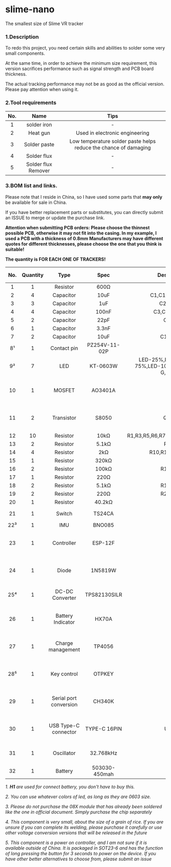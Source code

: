 # slime-nano
The smallest size of Slime VR tracker

### 1.Description

To redo this project, you need certain skills and abilities to solder some very small components. 

At the same time, in order to achieve the minimum size requirement, this version sacrifices performance such as signal strength and PCB board thickness.

The actual tracking performance may not be as good as the official version. Please pay attention when using it.

### 2.Tool requirements

| No. |        Name         |                               Tips                               |
|:---:|:-------------------:|:----------------------------------------------------------------:|
|  1  |     solder iron     |                                -                                 |
|  2  |      Heat gun       |                  Used in electronic engineering                  |
|  3  |    Solder paste     | Low temperature solder paste helps reduce the chance of damaging |
|  4  |     Solder flux     |                                -                                 |
|  5  | Solder flux Remover |                                -                                 |


### 3.BOM list and links.

Please note that I reside in China, so I have used some parts that **may only** be available for sale in China.

If you have better replacement parts or substitutes, you can directly submit an ISSUE to merge or update the purchase link.

**Attention when submitting PCB orders: Please choose the thinnest possible PCB, otherwise it may not fit into the casing. In my example, I used a PCB with a thickness of 0.8mm
Manufacturers may have different quotes for different thicknesses, please choose the one that you think is suitable!**

**The quantity is FOR EACH ONE OF TRACKERS!**

| No. | Quantity |          Type          |     Spec      |                     Designator                     |              Footprint              | Manufacturer Part Number | Manufacturer | Link |
|:---:|:--------:|:----------------------:|:-------------:|:--------------------------------------------------:|:-----------------------------------:|:------------------------:|:------------:|:----:|
|  1  |    1     |        Resistor        |     600Ω      |                         B1                         |                R0603                |            -             |    muRata    |  -   |
|  2  |    4     |       Capacitor        |     10uF      |                   C1,C14,C15,C16                   |                C0603                |   CGA0603X7R104K500JT    |     HRE      |  -   |
|  3  |    3     |       Capacitor        |      1uF      |                      C2,C4,C6                      |                C0603                |   CGA0603X7R104K500JT    |     HRE      |  -   |
|  4  |    4     |       Capacitor        |     100nF     |                    C3,C7,C9,C13                    |                C0603                |   CGA0603X7R104K500JT    |     HRE      |  -   |
|  5  |    2     |       Capacitor        |     22pF      |                       C5,C8                        |                C0603                |     CL10C220JB8NNNC      |   SAMSUNG    |  -   |
|  6  |    1     |       Capacitor        |     3.3nF     |                        C11                         |                C0603                |   CGA0603X7R104K500JT    |     HRE      |  -   |
|  7  |    2     |       Capacitor        |     10uF      |                      C17,C18                       |                C0603                |   CGA0603X5R106K100JT    |     HRE      |  -   |
| 8¹  |    1     |      Contact pin       | PZ254V-11-02P |                         H1                         |                  -                  |         NOT USED         |   NOT USED   |  -   |
| 9²  |    7     |          LED           |   KT-0603W    | LED-25%,LED-50%,LED-75%,LED-100%,LED-B,LED-G,LED-R |                R0603                |         KT-0603W         |    KENTO     |  -   |
| 10  |    1     |         MOSFET         |    AO3401A    |                         Q1                         |   SOT-23_L2.9-W1.3-P1.90-LS2.4-BR   |         AO3401A          |     AOS      |      |
| 11  |    2     |       Transistor       |     S8050     |                       Q2,Q3                        |   SOT-23_L2.9-W1.3-P1.90-LS2.4-BR   |          S8050           |   Hottech    |      |
| 12  |    10    |        Resistor        |     10kΩ      |          R1,R3,R5,R6,R7,R8,R9,R22,R23,R25          |                R0603                |      0603WAF1002T5E      |  UNI-ROYAL   |      |
| 13  |    2     |        Resistor        |     5.1kΩ     |                       R2,R4                        |                R0603                |      0603WAF1001T5E      |  UNI-ROYAL   |      |
| 14  |    4     |        Resistor        |      2kΩ      |                  R10,R12,R11,R15                   |                R0603                |      0603WAF1001T5E      |  UNI-ROYAL   |      |
| 15  |    1     |        Resistor        |     320kΩ     |                        R13                         |                R0603                |      0603WAF1001T5E      |  UNI-ROYAL   |      |
| 16  |    2     |        Resistor        |     100kΩ     |                      R14,R16                       |                R0603                |      0603WAF1001T5E      |  UNI-ROYAL   |      |
| 17  |    1     |        Resistor        |     220Ω      |                        R17                         |                R0603                |      0603WAF1001T5E      |  UNI-ROYAL   |      |
| 18  |    2     |        Resistor        |     5.1kΩ     |                      R18,R19                       |                R0603                |      0603WAF1001T5E      |  UNI-ROYAL   |      |
| 19  |    2     |        Resistor        |     220Ω      |                      R20,R21                       |                R0603                |      0603WAF1001T5E      |  UNI-ROYAL   |      |
| 20  |    1     |        Resistor        |    40.2kΩ     |                        R24                         |                R0603                |      0603WAF1001T5E      |  UNI-ROYAL   |      |
| 21  |    1     |         Switch         |    TS24CA     |                        SW1                         |            SW-SMD_TS24CA            |          TS24CA          |   SHOU HAN   |      |
| 22³ |    1     |          IMU           |    BNO085     |                         U1                         |               BNO08X                |          BNO085          |     CEVA     |      |
| 23  |    1     |       Controller       |    ESP-12F    |                         U2                         |    WIFIM-SMD_ESP-12F-ESP8266MOD     |         ESP-12F          |  Ai-Thinker  |      |
| 24  |    1     |         Diode          |    1N5819W    |                         U3                         |     SOD-123_L2.7-W1.6-LS3.7-FD      |         1N5819W          |  HXY MOSFET  |      |
| 25⁴ |    1     |    DC-DC Converter     | TPS82130SILR  |                         U4                         |    USIP-8_L3.0-W2.8-P0.65-TL-EP     |       TPS82130SILR       |      TI      |      |
| 26  |    1     |   Battery Indicator    |     HX70A     |                         U5                         |  SOT-23-6_L2.9-W1.7-P0.95-LS2.8-BL  |            -             |      -       |      |
| 27  |    1     |   Charge management    |    TP4056     |                         U6                         | ESOP-8_L4.9-W3.9-P1.27-LS6.0-BL-EP  |          TP4056          |     UMW      |      |
| 28⁵ |    1     |      Key control       |    OTPKEY     |                         U7                         |  SOT-23-6_L2.9-W1.7-P0.95-LS2.8-BL  |            -             |    HOKEC     |      |
| 29  |    1     | Serial port conversion |    CH340K     |                         U8                         | ESOP-10_L4.9-W3.9-P1.00-LS6.0-BL-EP |          CH340K          |     WCH      |      |
| 30  |    1     |  USB Type-C connector  | TYPE-C 16PIN  |                        USB1                        |    USB-C-SMD_TYPE-C-6PIN-2MD-073    |       TYPE-C 16PIN       |   SHOU HAN   |      |
| 31  |    1     |       Oscillator       |   32.768kHz   |                         X1                         |          FC-135R_L3.2-W1.5          |      Q13FC13500004       |    EPSON     |      |
| 32  |    1     |        Battery         | 503030-450mah |                         -                          |                  -                  |            -             |      -       |      |


_1. **H1** are used for connect battery, you don't have to buy this._

_2. You can use whatever colors of led, as long as they are 0603 size._

_3. Please do not purchase the 08X module that has already been soldered like the one in official document. Simply purchase the chip separately_

_4. This component is very small, about the size of a grain of rice. If you are unsure if you can complete its welding, please purchase it carefully or use other voltage conversion versions that will be released in the future_

_5. This component is a power on controller, and I am not sure if it is available outside of China. It is packaged in SOT23-6 and has the function of long pressing the button for 3 seconds to power on the device. If you have other better alternatives to choose from, please submit an issue_